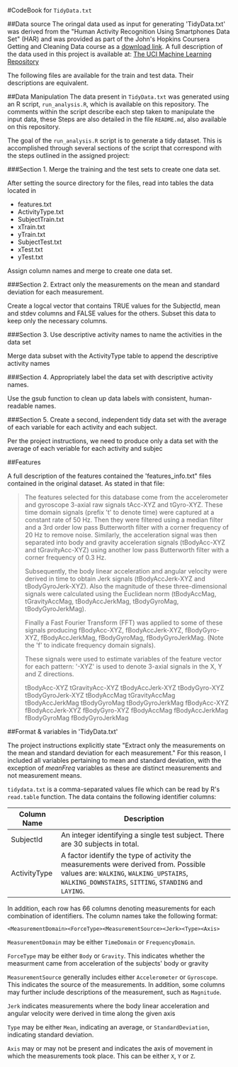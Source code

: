 #CodeBook for `TidyData.txt`

##Data source
The oringal data used as input for generating 'TidyData.txt' was derived from the "Human Activity Recognition Using Smartphones Data Set" (HAR) and was provided as part of the John's Hopkins Coursera Getting and Cleaning Data course as a [download link](https://d396qusza40orc.cloudfront.net/getdata%2Fprojectfiles%2FUCI%20HAR%20Dataset.zip). A full description of the data used in this project is available at: [The UCI Machine Learning Repository](http://archive.ics.uci.edu/ml/datasets/Human+Activity+Recognition+Using+Smartphones)

The following files are available for the train and test data. Their descriptions are equivalent. 

##Data Manipulation
The data present in `TidyData.txt` was generated using an R script, `run_analysis.R`, which is available on this repository. The comments within the script describe each step taken to manipulate the input data, these Steps are also detailed in the file `README.md`, also available on this repository.

The goal of the `run_analysis.R` script is to generate a tidy dataset. This is accomplished through several sections of the script that correspond with the steps outlined in the assigned project: 

###Section 1. Merge the training and the test sets to create one data set.

After setting the source directory for the files, read into tables the data located in
- features.txt
- ActivityType.txt
- SubjectTrain.txt
- xTrain.txt
- yTrain.txt
- SubjectTest.txt
- xTest.txt
- yTest.txt

Assign column names and merge to create one data set.

###Section 2. Extract only the measurements on the mean and standard deviation for each measurement. 

Create a logcal vector that contains TRUE values for the SubjectId, mean and stdev columns and FALSE values for the others.
Subset this data to keep only the necessary columns.

###Section 3. Use descriptive activity names to name the activities in the data set

Merge data subset with the ActivityType table to append the descriptive activity names

###Section 4. Appropriately label the data set with descriptive activity names.

Use the gsub function to clean up data labels with consistent, human-readable names.

###Section 5. Create a second, independent tidy data set with the average of each variable for each activity and each subject.
 
Per the project instructions, we need to produce only a data set with the average of each veriable for each activity and subjec

##Features 
 
A full description of the features contained the 'features_info.txt" files contained in the original dataset. As stated in that file:

> The features selected for this database come from the accelerometer and
> gyroscope 3-axial raw signals tAcc-XYZ and tGyro-XYZ. These time domain signals
> (prefix 't' to denote time) were captured at a constant rate of 50 Hz. Then
> they were filtered using a median filter and a 3rd order low pass Butterworth
> filter with a corner frequency of 20 Hz to remove noise. Similarly, the
> acceleration signal was then separated into body and gravity acceleration
> signals (tBodyAcc-XYZ and tGravityAcc-XYZ) using another low pass Butterworth
> filter with a corner frequency of 0.3 Hz. 
> 
> Subsequently, the body linear acceleration and angular velocity were derived in
> time to obtain Jerk signals (tBodyAccJerk-XYZ and tBodyGyroJerk-XYZ). Also the
> magnitude of these three-dimensional signals were calculated using the
> Euclidean norm (tBodyAccMag, tGravityAccMag, tBodyAccJerkMag, tBodyGyroMag,
> tBodyGyroJerkMag). 
> 
> Finally a Fast Fourier Transform (FFT) was applied to some of these signals
> producing fBodyAcc-XYZ, fBodyAccJerk-XYZ, fBodyGyro-XYZ, fBodyAccJerkMag,
> fBodyGyroMag, fBodyGyroJerkMag. (Note the 'f' to indicate frequency domain
> signals). 
> 
> These signals were used to estimate variables of the feature vector for each
> pattern:  '-XYZ' is used to denote 3-axial signals in the X, Y and Z
> directions.
> 
> tBodyAcc-XYZ
> tGravityAcc-XYZ
> tBodyAccJerk-XYZ
> tBodyGyro-XYZ
> tBodyGyroJerk-XYZ
> tBodyAccMag
> tGravityAccMag
> tBodyAccJerkMag
> tBodyGyroMag
> tBodyGyroJerkMag
> fBodyAcc-XYZ
> fBodyAccJerk-XYZ
> fBodyGyro-XYZ
> fBodyAccMag
> fBodyAccJerkMag
> fBodyGyroMag
> fBodyGyroJerkMag

##Format & variables in 'TidyData.txt'

The project instructions explicitly state "Extract only the measurements on the mean and standard deviation for each measurement."
For this reason, I included all variables pertaining to mean and standard deviation, with the exception of *meanFreq* variables 
as these are distinct measurements and not measurement means.

`tidydata.txt` is a comma-separated values file which can be read by R's
`read.table` function. The data contains the following identifier columns:

| Column Name | Description                                                    |
| ----------- | -------------------------------------------------------------- |
| SubjectId     | An integer identifying a single test subject. There are 30 subjects in total. |
| ActivityType    | A factor identify the type of activity the measurements were derived from. Possible values are: `WALKING`, `WALKING_UPSTAIRS`, `WALKING_DOWNSTAIRS`, `SITTING`, `STANDING` and `LAYING`. |

In addition, each row has 66 columns denoting measurements for each combination
of identifiers. The column names take the following format:

`````
<MeasurementDomain><ForceType><MeasurementSource><Jerk><Type><Axis>
``````

`MeasurementDomain` may be either `TimeDomain` or `FrequencyDomain`.

`ForceType` may be either `Body` or `Gravity`.
This indicates whether the measurment came from acceleration of the subjects' body or gravity

`MeasurementSource` generally includes either `Accelerometer` or `Gyroscope`.
This indicates the source of the measurements. In addition, some columns may
further include descriptions of the measurement, such as `Magnitude`.

`Jerk` indicates measurements where the body linear acceleration and angular velocity were derived in time along the given axis

`Type` may be either `Mean`, indicating an average, or `StandardDeviation`, indicating
standard deviation.

`Axis` may or may not be present and indicates the axis of movement in which the
measurements took place. This can be either `X`, `Y` or `Z`.


